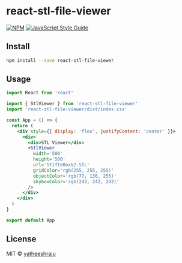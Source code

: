 # react-stl-file-viewer


[![NPM](https://img.shields.io/npm/v/react-stl-file-viewer.svg)](https://www.npmjs.com/package/react-stl-file-viewer) [![JavaScript Style Guide](https://img.shields.io/badge/code_style-standard-brightgreen.svg)](https://standardjs.com)

## Install

```bash
npm install --save react-stl-file-viewer
```

## Usage

```jsx
import React from 'react'

import { StlViewer } from 'react-stl-file-viewer'
import 'react-stl-file-viewer/dist/index.css'

const App = () => {
  return (
    <div style={{ display: 'flex', justifyContent: 'center' }}>
      <div>
        <div>STL Viewer</div>
        <StlViewer
          width='500'
          height='500'
          url='StifteBoxV2.STL'
          gridColor='rgb(255, 255, 255)'
          objectColor='rgb(77, 136, 255)'
          skyboxColor='rgb(242, 242, 242)'
        />
      </div>
    </div>
  )
}

export default App

```



## License

MIT © [yatheeshraju](https://github.com/yatheeshraju)
